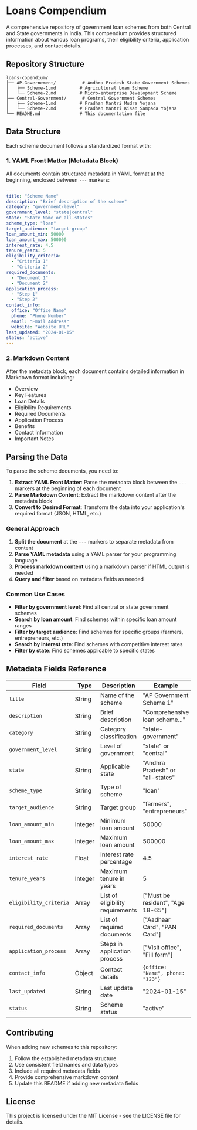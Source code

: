 # Loans Compendium

A comprehensive repository of government loan schemes from both Central and State governments in India. This compendium provides structured information about various loan programs, their eligibility criteria, application processes, and contact details.

## Repository Structure

```
loans-copendium/
├── AP-Governement/          # Andhra Pradesh State Government Schemes
│   ├── Scheme-1.md         # Agricultural Loan Scheme
│   └── Scheme-2.md         # Micro-enterprise Development Scheme
├── Central-Government/      # Central Government Schemes
│   ├── Scheme-1.md         # Pradhan Mantri Mudra Yojana
│   └── Scheme-2.md         # Pradhan Mantri Kisan Sampada Yojana
└── README.md               # This documentation file
```

## Data Structure

Each scheme document follows a standardized format with:

### 1. YAML Front Matter (Metadata Block)
All documents contain structured metadata in YAML format at the beginning, enclosed between `---` markers:

```yaml
---
title: "Scheme Name"
description: "Brief description of the scheme"
category: "government-level"
government_level: "state|central"
state: "State Name or all-states"
scheme_type: "loan"
target_audience: "target-group"
loan_amount_min: 50000
loan_amount_max: 500000
interest_rate: 4.5
tenure_years: 5
eligibility_criteria:
  - "Criteria 1"
  - "Criteria 2"
required_documents:
  - "Document 1"
  - "Document 2"
application_process:
  - "Step 1"
  - "Step 2"
contact_info:
  office: "Office Name"
  phone: "Phone Number"
  email: "Email Address"
  website: "Website URL"
last_updated: "2024-01-15"
status: "active"
---
```

### 2. Markdown Content
After the metadata block, each document contains detailed information in Markdown format including:
- Overview
- Key Features
- Loan Details
- Eligibility Requirements
- Required Documents
- Application Process
- Benefits
- Contact Information
- Important Notes

## Parsing the Data

To parse the scheme documents, you need to:

1. **Extract YAML Front Matter**: Parse the metadata block between the `---` markers at the beginning of each document
2. **Parse Markdown Content**: Extract the markdown content after the metadata block
3. **Convert to Desired Format**: Transform the data into your application's required format (JSON, HTML, etc.)

### General Approach

1. **Split the document** at the `---` markers to separate metadata from content
2. **Parse YAML metadata** using a YAML parser for your programming language
3. **Process markdown content** using a markdown parser if HTML output is needed
4. **Query and filter** based on metadata fields as needed

### Common Use Cases

- **Filter by government level**: Find all central or state government schemes
- **Search by loan amount**: Find schemes within specific loan amount ranges
- **Filter by target audience**: Find schemes for specific groups (farmers, entrepreneurs, etc.)
- **Search by interest rate**: Find schemes with competitive interest rates
- **Filter by state**: Find schemes applicable to specific states

## Metadata Fields Reference

| Field | Type | Description | Example |
|-------|------|-------------|---------|
| `title` | String | Name of the scheme | "AP Government Scheme 1" |
| `description` | String | Brief description | "Comprehensive loan scheme..." |
| `category` | String | Category classification | "state-government" |
| `government_level` | String | Level of government | "state" or "central" |
| `state` | String | Applicable state | "Andhra Pradesh" or "all-states" |
| `scheme_type` | String | Type of scheme | "loan" |
| `target_audience` | String | Target group | "farmers", "entrepreneurs" |
| `loan_amount_min` | Integer | Minimum loan amount | 50000 |
| `loan_amount_max` | Integer | Maximum loan amount | 500000 |
| `interest_rate` | Float | Interest rate percentage | 4.5 |
| `tenure_years` | Integer | Maximum tenure in years | 5 |
| `eligibility_criteria` | Array | List of eligibility requirements | ["Must be resident", "Age 18-65"] |
| `required_documents` | Array | List of required documents | ["Aadhaar Card", "PAN Card"] |
| `application_process` | Array | Steps in application process | ["Visit office", "Fill form"] |
| `contact_info` | Object | Contact details | `{office: "Name", phone: "123"}` |
| `last_updated` | String | Last update date | "2024-01-15" |
| `status` | String | Scheme status | "active" |

## Contributing

When adding new schemes to this repository:

1. Follow the established metadata structure
2. Use consistent field names and data types
3. Include all required metadata fields
4. Provide comprehensive markdown content
5. Update this README if adding new metadata fields


## License

This project is licensed under the MIT License - see the LICENSE file for details.